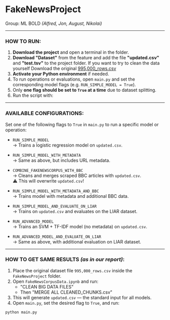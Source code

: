 # FakeNewsProject
Group: ML BOLD *(Alfred, Jon, August, Nikolai)*

---

### HOW TO RUN:

1. **Download the project** and open a terminal in the folder.
2. **Download "Dataset"** from the feature and add the file **"updated.csv"** and **"test.tsv"** to the project folder. If you want to try to clean the data yourself Download the original [995,000_rows.csv](https://absalon.ku.dk/courses/80486/files/9275000/download?download_frd=1)
3. **Activate your Python environment** if needed.
4. To run operations or evaluations, open `main.py` and set the corresponding model flags (e.g. `RUN_SIMPLE_MODEL = True`).
5. Only **one flag should be set to `True` at a time** due to dataset splitting.
6. Run the script with:

---

### AVAILABLE CONFIGURATIONS:

Set one of the following flags to `True` in `main.py` to run a specific model or operation:

- `RUN_SIMPLE_MODEL`  
  → Trains a logistic regression model on `updated.csv`.

- `RUN_SIMPLE_MODEL_WITH_METADATA`  
  → Same as above, but includes URL metadata.

- `COMBINE_FAKENEWSCORPUS_WITH_BBC`  
  → Cleans and merges scraped BBC articles with `updated.csv`.  
  ⚠️ This will overwrite `updated.csv`!

- `RUN_SIMPLE_MODEL_WITH_METADATA_AND_BBC`  
  → Trains model with metadata and additional BBC data.

- `RUN_SIMPLE_MODEL_AND_EVALUATE_ON_LIAR`  
  → Trains on `updated.csv` and evaluates on the LIAR dataset.

- `RUN_ADVANCED_MODEL`  
  → Trains an SVM + TF-IDF model (no metadata) on `updated.csv`.

- `RUN_ADVANCED_MODEL_AND_EVALUATE_ON_LIAR`  
  → Same as above, with additional evaluation on LIAR dataset.

---

### HOW TO GET SAME RESULTS *(as in our report)*:

1. Place the original dataset file `995,000_rows.csv` inside the `FakeNewsProject` folder.
2. Open `FakeNewsCorpusData.ipynb` and run:
   - "CLEAN BIG DATA FILES"
   - Then "MERGE ALL CLEANED_CHUNKS.csv"
3. This will generate `updated.csv` — the standard input for all models.
4. Open `main.py`, set the desired flag to `True`, and run:

```bash
python main.py
